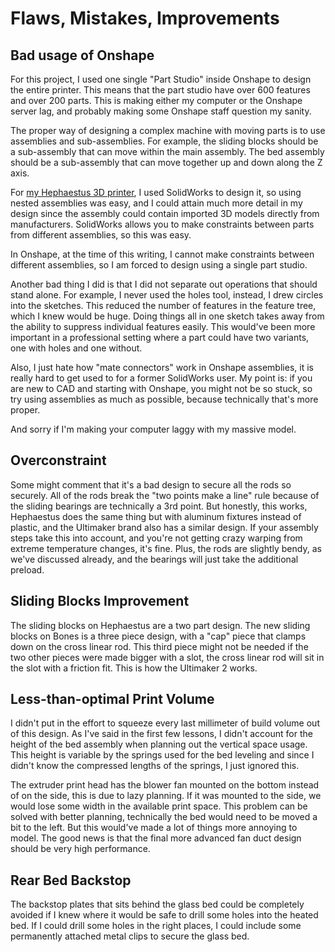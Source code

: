 # Flaws, Mistakes, Improvements

## Bad usage of Onshape

For this project, I used one single "Part Studio" inside Onshape to design the entire printer. This means that the part studio have over 600 features and over 200 parts. This is making either my computer or the Onshape server lag, and probably making some Onshape staff question my sanity.

The proper way of designing a complex machine with moving parts is to use assemblies and sub-assemblies. For example, the sliding blocks should be a sub-assembly that can move within the main assembly. The bed assembly should be a sub-assembly that can move together up and down along the Z axis.

For [my Hephaestus 3D printer](https://eleccelerator.com/hephaestus-my-own-3d-printer/), I used SolidWorks to design it, so using nested assemblies was easy, and I could attain much more detail in my design since the assembly could contain imported 3D models directly from manufacturers. SolidWorks allows you to make constraints between parts from different assemblies, so this was easy.

In Onshape, at the time of this writing, I cannot make constraints between different assemblies, so I am forced to design using a single part studio.

Another bad thing I did is that I did not separate out operations that should stand alone. For example, I never used the holes tool, instead, I drew circles into the sketches. This reduced the number of features in the feature tree, which I knew would be huge. Doing things all in one sketch takes away from the ability to suppress individual features easily. This would've been more important in a professional setting where a part could have two variants, one with holes and one without.

Also, I just hate how "mate connectors" work in Onshape assemblies, it is really hard to get used to for a former SolidWorks user. My point is: if you are new to CAD and starting with Onshape, you might not be so stuck, so try using assemblies as much as possible, because technically that's more proper.

And sorry if I'm making your computer laggy with my massive model.

## Overconstraint

Some might comment that it's a bad design to secure all the rods so securely. All of the rods break the "two points make a line" rule because of the sliding bearings are technically a 3rd point. But honestly, this works, Hephaestus does the same thing but with aluminum fixtures instead of plastic, and the Ultimaker brand also has a similar design. If your assembly steps take this into account, and you're not getting crazy warping from extreme temperature changes, it's fine. Plus, the rods are slightly bendy, as we've discussed already, and the bearings will just take the additional preload.

## Sliding Blocks Improvement

The sliding blocks on Hephaestus are a two part design. The new sliding blocks on Bones is a three piece design, with a "cap" piece that clamps down on the cross linear rod. This third piece might not be needed if the two other pieces were made bigger with a slot, the cross linear rod will sit in the slot with a friction fit. This is how the Ultimaker 2 works.

## Less-than-optimal Print Volume

I didn't put in the effort to squeeze every last millimeter of build volume out of this design. As I've said in the first few lessons, I didn't account for the height of the bed assembly when planning out the vertical space usage. This height is variable by the springs used for the bed leveling and since I didn't know the compressed lengths of the springs, I just ignored this.

The extruder print head has the blower fan mounted on the bottom instead of on the side, this is due to lazy planning. If it was mounted to the side, we would lose some width in the available print space. This problem can be solved with better planning, technically the bed would need to be moved a bit to the left. But this would've made a lot of things more annoying to model. The good news is that the final more advanced fan duct design should be very high performance.

## Rear Bed Backstop

The backstop plates that sits behind the glass bed could be completely avoided if I knew where it would be safe to drill some holes into the heated bed. If I could drill some holes in the right places, I could include some permanently attached metal clips to secure the glass bed.
